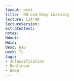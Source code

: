 ```yaml
---
layout: post
title:  NN and Deep Learning
lecture: L14-NN
lectureVersion: 
extraContent:
notes:
HWout:
HWin:
desc: W10
week: Tu
tags:
- 3Classification
- Nonlinear
- Deep
---
```

